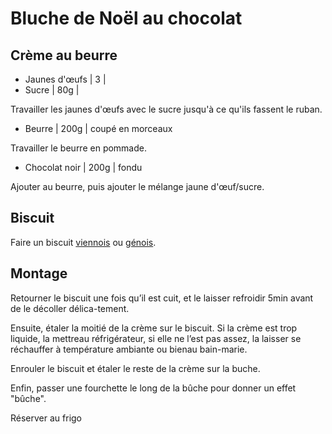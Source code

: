 # Bluche de Noël au chocolat

## Crème au beurre

- Jaunes d'œufs | 3 |
- Sucre | 80g |

Travailler les jaunes d'œufs avec le sucre jusqu'à ce qu'ils fassent le ruban.

- Beurre | 200g | coupé en morceaux

Travailler le beurre en pommade.

- Chocolat noir | 200g | fondu

Ajouter au beurre, puis ajouter le mélange jaune d'œuf/sucre.

## Biscuit

Faire un biscuit [viennois](/patisseries/biscuit_viennois.md) ou [génois](/patisseries/biscuit_génois.md).

## Montage

Retourner le biscuit une fois qu’il est cuit, et le laisser refroidir 5min avant de le décoller délica-tement.

Ensuite, étaler la moitié de la crème sur le biscuit.
Si la crème est trop liquide, la mettreau réfrigérateur, si elle ne l’est pas assez, la laisser se réchauffer à température ambiante ou bienau bain-marie.

Enrouler le biscuit et étaler le reste de la crème sur la buche.

Enfin, passer une fourchette le long de la bûche pour donner un effet "bûche".

Réserver au frigo
